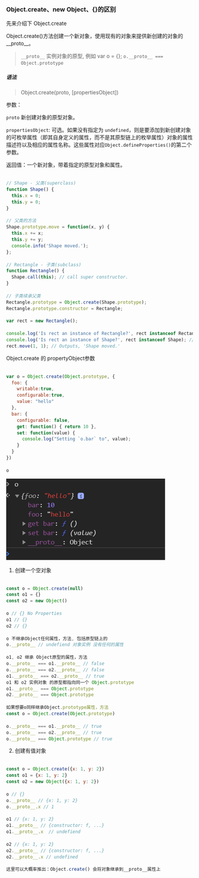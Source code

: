 ### Object.create、new Object、{}的区别

先来介绍下 Object.create

Object.create()方法创建一个新对象，使用现有的对象来提供新创建的对象的__proto__。

> `__proto__` 实例对象的原型, 例如 
> var o = {}; ```o.__proto__ === Object.prototype ```

##### 语法
> Object.create(proto, [propertiesObject])

参数：

```proto``` 新创建对象的原型对象。

```propertiesObject```: 可选。如果没有指定为 `undefined`，则是要添加到新创建对象的可枚举属性（即其自身定义的属性，而不是其原型链上的枚举属性）对象的属性描述符以及相应的属性名称。这些属性对应`Object.defineProperties()`的第二个参数。

返回值：一个新对象，带着指定的原型对象和属性。

```javascript

// Shape - 父类(superclass)
function Shape() {
  this.x = 0;
  this.y = 0;
}

// 父类的方法
Shape.prototype.move = function(x, y) {
  this.x += x;
  this.y += y;
  console.info('Shape moved.');
};

// Rectangle - 子类(subclass)
function Rectangle() {
  Shape.call(this); // call super constructor.
}

// 子类续承父类
Rectangle.prototype = Object.create(Shape.prototype);
Rectangle.prototype.constructor = Rectangle;

var rect = new Rectangle();

console.log('Is rect an instance of Rectangle?', rect instanceof Rectangle); // true
console.log('Is rect an instance of Shape?', rect instanceof Shape); // true
rect.move(1, 1); // Outputs, 'Shape moved.'

```

Object.create 的 propertyObject参数

```javascript

var o = Object.create(Object.prototype, {
  foo: {
    writable:true,
    configurable:true,
    value: "hello" 
  },
  bar: {
    configurable: false,
    get: function() { return 10 },
    set: function(value) {
      console.log("Setting `o.bar` to", value);
    }
  }
})

o 
```
![](./image/Object.create.png)

1. 创建一个空对象
```javascript

const o = Object.create(null)
const o1 = {}
const o2 = new Object()

o // {} No Properties
o1 // {}
o2 // {}

o 不继承Object任何属性，方法, 包括原型链上的
o.__proto__ // undefiend 对象实例 没有任何的属性

o1, o2 继承 Object原型的属性，方法
o.__proto__ === o1.__proto__ // false
o.__proto__ === o2.__proto__ // false
o1.__proto__ === o2.__proto__ // true
o1 和 o2 实例对象 的原型都指向同一个 Object.prototype
o1.__proto__ === Object.prototype
o2.__proto__ === Object.prototype

如果想要o同样继承Object.prototype属性，方法
const o = Object.create(Object.prototype)

o.__proto__ === o1.__proto__ // true
o.__proto__ === o2.__proto__ // true
o.__proto__ === Object.prototype // true

```
2. 创建有值对象

```javascript

const o = Object.create({x: 1, y: 2})
const o1 = {x: 1, y: 2}
const o2 = new Object({x: 1, y: 2})

o // {}
o.__proto__ // {x: 1, y: 2}
o.__proto__.x // 1

o1 // {x: 1, y: 2}
o1.__proto__ // {constructor: f, ...}
o1.__proto__.x  // undefiend

o2 // {x: 1, y: 2}
o2.__proto__ // {constructor: f, ...}
o2.__proto__.x // undefined

这里可以大概率推出：Object.create() 会将对象继承到__proto__属性上
```

